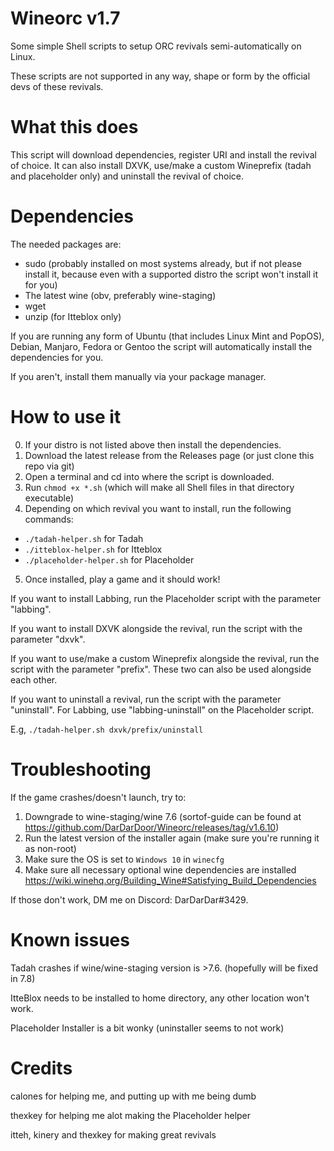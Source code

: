 # Wineorc v1.7
Some simple Shell scripts to setup ORC revivals semi-automatically on Linux.

These scripts are not supported in any way, shape or form by the official devs of these revivals.

# What this does
This script will download dependencies, register URI and install the revival of choice. It can also install DXVK, use/make a custom Wineprefix (tadah and placeholder only) and uninstall the revival of choice.

# Dependencies
The needed packages are:
- sudo (probably installed on most systems already, but if not please install it, because even with a supported distro the script won't install it for you)
- The latest wine (obv, preferably wine-staging)
- wget
- unzip (for Itteblox only)

If you are running any form of Ubuntu (that includes Linux Mint and PopOS), Debian, Manjaro, Fedora or Gentoo the script will automatically install the dependencies for you.

If you aren't, install them manually via your package manager.

# How to use it

0. If your distro is not listed above then install the dependencies.
1. Download the latest release from the Releases page (or just clone this repo via git)
2. Open a terminal and cd into where the script is downloaded.
3. Run `chmod +x *.sh` (which will make all Shell files in that directory executable)
4. Depending on which revival you want to install, run the following commands:
- `./tadah-helper.sh` for Tadah
- `./itteblox-helper.sh` for Itteblox
- `./placeholder-helper.sh` for Placeholder
5. Once installed, play a game and it should work!

If you want to install Labbing, run the Placeholder script with the parameter "labbing".

If you want to install DXVK alongside the revival, run the script with the parameter "dxvk".

If you want to use/make a custom Wineprefix alongside the revival, run the script with the parameter "prefix". These two can also be used alongside each other.

If you want to uninstall a revival, run the script with the parameter "uninstall". For Labbing, use "labbing-uninstall" on the Placeholder script.

E.g, `./tadah-helper.sh dxvk/prefix/uninstall`

# Troubleshooting
If the game crashes/doesn't launch, try to:

1. Downgrade to wine-staging/wine 7.6 (sortof-guide can be found at https://github.com/DarDarDoor/Wineorc/releases/tag/v1.6.10)
2. Run the latest version of the installer again (make sure you're running it as non-root)
3. Make sure the OS is set to `Windows 10` in `winecfg`
4. Make sure all necessary optional wine dependencies are installed https://wiki.winehq.org/Building_Wine#Satisfying_Build_Dependencies

If those don't work, DM me on Discord: DarDarDar#3429.

# Known issues

Tadah crashes if wine/wine-staging version is >7.6. (hopefully will be fixed in 7.8)

ItteBlox needs to be installed to home directory, any other location won't work.

Placeholder Installer is a bit wonky (uninstaller seems to not work)

# Credits
calones for helping me, and putting up with me being dumb

thexkey for helping me alot making the Placeholder helper

itteh, kinery and thexkey for making great revivals

